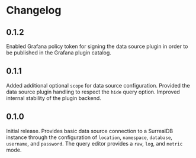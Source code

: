 # Changelog

## 0.1.2

Enabled Grafana policy token for signing the data source plugin in order to be published in the Grafana plugin catalog.

## 0.1.1

Added additional optional `scope` for data source configuration.
Provided the data source plugin handling to respect the `hide` query option.
Improved internal stability of the plugin backend.

## 0.1.0

Initial release.
Provides basic data source connection to a SurrealDB instance through the configuration of `location`, `namespace`, `database`, `username`, and `password`.
The query editor provides a `raw`, `log`, and `metric` mode.
